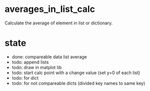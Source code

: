 # averages_in_list_calc

Calculate the average of element in list or dictionary.

# state
- done: compareable data list average
- todo: append lists
- todo: draw in matplot lib
- todo: start calc point with a change value (set y=0 of each list)
- todo: for dict
- todo: for not compareable dicts (divided key names to same key)

